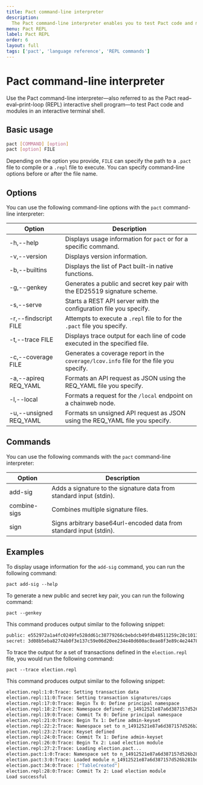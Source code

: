 ```yaml
---
title: Pact command-line interpreter
description:
  The Pact command-line interpreter enables you to test Pact code and modules in an interactive terminal shell.
menu: Pact REPL
label: Pact REPL
order: 6
layout: full
tags: ['pact', 'language reference', 'REPL commands']
---
```


# Pact command-line interpreter

Use the Pact command-line interpreter—also referred to as the Pact read–eval–print-loop (REPL) interactive shell program—to test Pact code and modules in an interactive terminal shell.

## Basic usage

```bash
pact [COMMAND] [option]
pact [option] FILE
```

Depending on the option you provide, `FILE` can specify the path to a `.pact` file to compile or a `.repl` file to execute.
You can specify command-line options before or after the file name.

## Options

You can use the following command-line options with the `pact` command-line interpreter:

| Option | Description
| ------ | -----------
| -h,--help | Displays usage information for `pact` or for a specific command.
| -v,--version | Displays version information.
| -b,--builtins | Displays the list of Pact built-in native functions.
| -g,--genkey  | Generates a public and secret key pair with the ED25519 signature scheme.
| -s,--serve <config> | Starts a REST API server with the configuration file you specify.
| -r,--findscript FILE | Attempts to execute a `.repl` file to for the `.pact` file you specify.
| -t,--trace FILE | Displays trace output for each line of code executed in the specified file.
| -c,--coverage FILE | Generates a coverage report in the `coverage/lcov.info` file for the file you specify.
| -a,--apireq REQ_YAML | Formats an API request as JSON using the REQ_YAML file you specify.
| -l,--local | Formats a request for the `/local` endpoint on a chainweb node.
| -u,--unsigned REQ_YAML | Formats sn unsigned API request as JSON using the REQ_YAML file you specify.

## Commands

You can use the following commands with the `pact` command-line interpreter:

| Option | Description
| ------ | -----------
| add-sig | Adds a signature to the signature data from standard input (stdin).
| combine-sigs | Combines multiple signature files.
| sign | Signs arbitrary base64url-encoded data from standard input (stdin).

## Examples

To display usage information for the `add-sig` command, you can run the following command:

```pact
pact add-sig --help
```

To generate a new public and secret key pair, you can run the following command:

```pact
pact --genkey
```

This command produces output similar to the following snippet:

```bash
public: e552972a1a4fc0249fe528dd61c38779266cbebdcb49fdb48511259c28c1013c
secret: 3d08b5eba8274ab0f3e137c59e06d20ee234e40d600ac8eae8f3e89c4e24478a
```

To trace the output for a set of transactions defined in the `election.repl` file, you would run the following command:

```pact
pact --trace election.repl
```

This command produces output similar to the following snippet:

```bash
election.repl:1:0:Trace: Setting transaction data
election.repl:11:0:Trace: Setting transaction signatures/caps
election.repl:17:0:Trace: Begin Tx 0: Define principal namespace
election.repl:18:2:Trace: Namespace defined: n_14912521e87a6d387157d526b281bde8422371d1
election.repl:19:0:Trace: Commit Tx 0: Define principal namespace
election.repl:21:0:Trace: Begin Tx 1: Define admin-keyset
election.repl:22:2:Trace: Namespace set to n_14912521e87a6d387157d526b281bde8422371d1
election.repl:23:2:Trace: Keyset defined
election.repl:24:0:Trace: Commit Tx 1: Define admin-keyset
election.repl:26:0:Trace: Begin Tx 2: Load election module
election.repl:27:2:Trace: Loading election.pact...
election.pact:1:0:Trace: Namespace set to n_14912521e87a6d387157d526b281bde8422371d1
election.pact:3:0:Trace: Loaded module n_14912521e87a6d387157d526b281bde8422371d1.election, hash t1hO-iYUQ3XWHOekZXRruuJYpSFN3ejj1TTMKfiEoko
election.pact:34:0:Trace: ["TableCreated"]
election.repl:28:0:Trace: Commit Tx 2: Load election module
Load successful
```

